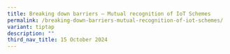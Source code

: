 ```yaml
---
title: Breaking down barriers – Mutual recognition of IoT Schemes
permalink: /breaking-down-barriers-mutual-recognition-of-iot-schemes/
variant: tiptap
description: ""
third_nav_title: 15 October 2024
---
```

